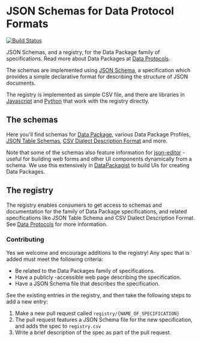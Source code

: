 # JSON Schemas for Data Protocol Formats

[![Build Status](http://travis-ci.org/dataprotocols/schemas.svg?branch=master)](http://travis-ci.org/dataprotocols/schemas)

JSON Schemas, and a registry, for the Data Package family of specifications. Read more about Data Packages at [Data Protocols](http://dataprotocols.org/).

The schemas are implemented using [JSON Schema](http://json-schema.org/), a specification which provides a simple declarative format for describing the structure of JSON documents.

The registry is implemented as simple CSV file, and there are libraries in [Javascript](http://github.com/okfn/datapackage-registry-js) and [Python](http://github.com/okfn/datapackage-registry-py) that work with the registry directly.

## The schemas

Here you'll find schemas for [Data Package](http://dataprotocols.org/data-packages/), various Data Package Profiles, [JSON Table Schemas](http://dataprotocols.org/json-table-schema/), [CSV Dialect Description Format](http://dataprotocols.org/csv-dialect/) and more.

Note that some of the schemas also feature information for [json-editor](http://github.com/jdorn/json-editor) - useful for building web forms and other UI components dynamically from a schema. We use this extensively in [DataPackagist](http://github.com/okfn/datapackagist) to build UIs for creating Data Packages.

## The registry

The registry enables consumers to get access to schemas and documentation for the family of Data Package specifications, and related specifications like JSON Table Schema and CSV Dialect Description Format. See [Data Protocols](http://dataprotocols.org/) for more information.

### Contributing

Yes we welcome and encourage additions to the registry! Any spec that is added must meet the following criteria:

* Be related to the Data Packages family of specifications.
* Have a publicly -accessible web page describing the specification.
* Have a JSON Schema file that describes the specification.

See the existing entries in the registry, and then take the following steps to add a new entry:

1. Make a new pull request called `registry/{NAME_OF_SPECIFICATION}`
2. The pull request features a JSON Schema file for the new specification, and adds the spec to `registry.csv`
3. Write a brief description of the spec as part of the pull request.
